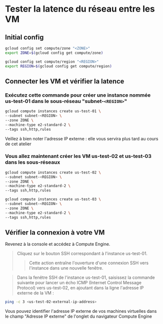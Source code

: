 # Tester la latence du réseau entre les VM

## Initial config
```bash
gcloud config set compute/zone "<ZONE>"
export ZONE=$(gcloud config get compute/zone)

gcloud config set compute/region "<REGION>"
export REGION=$(gcloud config get compute/region)
```

## Connecter les VM et vérifier la latence

### Exécutez cette commande pour créer une instance nommée us-test-01 dans le sous-réseau "subnet-`<REGION>`"
```bash
gcloud compute instances create us-test-01 \
--subnet subnet-<REGION> \
--zone ZONE \
--machine-type e2-standard-2 \
--tags ssh,http,rules
```
Veillez à bien noter l'adresse IP externe : elle vous servira plus tard au cours de cet atelier

### Vous allez maintenant créer les VM us-test-02 et us-test-03 dans les sous-réseaux
```bash
gcloud compute instances create us-test-02 \
--subnet subnet-<REGION> \
--zone ZONE \
--machine-type e2-standard-2 \
--tags ssh,http,rules
```
```bash
gcloud compute instances create us-test-03 \
--subnet subnet-<REGION> \
--zone ZONE \
--machine-type e2-standard-2 \
--tags ssh,http,rules
```

## Vérifier la connexion à votre VM

Revenez à la console et accédez à Compute Engine.
> Cliquez sur le bouton SSH correspondant à l'instance us-test-01.
>> Cette action entraîne l'ouverture d'une connexion SSH vers l'instance dans une nouvelle fenêtre.

> Dans la fenêtre SSH de l'instance us-test-01, saisissez la commande suivante pour lancer un écho ICMP (Internet Control Message Protocol) vers us-test-02, en ajoutant dans la ligne l'adresse IP externe de la VM :

```bash
ping -c 3 <us-test-02-external-ip-address>
```
Vous pouvez identifier l'adresse IP externe de vos machines virtuelles dans le champ "Adresse IP externe" de l'onglet du navigateur Compute Engine





